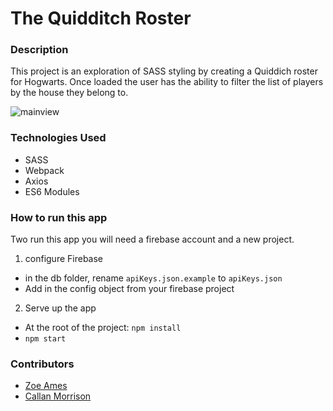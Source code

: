 # The Quidditch Roster

### Description
This project is an exploration of SASS styling by creating a Quiddich roster for Hogwarts. Once loaded the user has the ability to filter the list of players by the house they belong to.

![mainview](./screenshots/mainview.png)

### Technologies Used
* SASS
* Webpack
* Axios
* ES6 Modules

### How to run this app
Two run this app you will need a firebase account and a new project.

1. configure Firebase
* in the db folder, rename `apiKeys.json.example` to `apiKeys.json`
* Add in the config object from your firebase project

2.  Serve up the app
* At the root of the project: `npm install`
* `npm start`

### Contributors
* [Zoe Ames](https://github.com/zoeames)
* [Callan Morrison](https://github.com/morecallan)